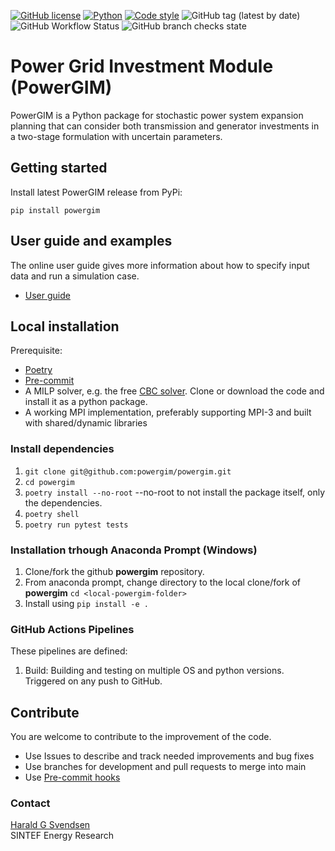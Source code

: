 
[![GitHub license](https://img.shields.io/github/license/powergama/powergim)](https://github.com/powergama/powergim/blob/main/LICENSE)
[![Python](https://img.shields.io/badge/python-3.9%20%7C%203.10-blue.svg)](https://python.org)
[![Code style](https://img.shields.io/badge/code%20style-black-000000.svg)](https://github.com/psf/black)
![GitHub tag (latest by date)](https://img.shields.io/github/v/tag/powergama/powergim)
![GitHub Workflow Status](https://img.shields.io/github/workflow/status/powergama/powergim/CI%20Build)
![GitHub branch checks state](https://img.shields.io/github/checks-status/powergama/powergim/main)

# Power Grid Investment Module (PowerGIM)

PowerGIM is a Python package for stochastic power system expansion planning that can consider both transmission and generator investments in a two-stage formulation with uncertain parameters.


## Getting started
Install latest PowerGIM release from PyPi:
```
pip install powergim
```



## User guide and examples
The online user guide  gives more information about how to
specify input data and run a simulation case.

*  [User guide](docs/powergim.md)


## Local installation
Prerequisite: 
- [Poetry](https://python-poetry.org/docs/#installation)
- [Pre-commit](https://pre-commit.com/)
- A MILP solver, e.g. the free [CBC solver](https://projects.coin-or.org/Cbc).
Clone or download the code and install it as a python package. 
- A working MPI implementation, preferably supporting MPI-3 and built with shared/dynamic libraries

### Install dependencies
1. `git clone git@github.com:powergim/powergim.git`
2. `cd powergim`
3. `poetry install --no-root`  --no-root to not install the package itself, only the dependencies.
4. `poetry shell`
5. `poetry run pytest tests`

### Installation trhough Anaconda Prompt (Windows)
1. Clone/fork the github __powergim__ repository.
2. From anaconda prompt, change directory to the local clone/fork of __powergim__ `cd <local-powergim-folder>`
3. Install using `pip install -e .`

### GitHub Actions Pipelines
These pipelines are defined:

1. Build: Building and testing on multiple OS and python versions. Triggered on any push to GitHub.

## Contribute
You are welcome to contribute to the improvement of the code.

* Use Issues to describe and track needed improvements and bug fixes
* Use branches for development and pull requests to merge into main
* Use [Pre-commit hooks](https://pre-commit.com/)

### Contact

[Harald G Svendsen](https://www.sintef.no/en/all-employees/employee/?empid=3414)  
SINTEF Energy Research
